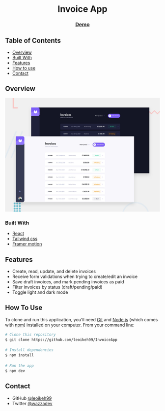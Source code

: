 <!-- Please update value in the {}  -->

<h1 align="center">Invoice App</h1>

<div align="center">
  <h3>
    <a href="https://agile-temple-46662.herokuapp.com/">
      Demo
    </a> 
  </h3>
</div>

<!-- TABLE OF CONTENTS -->

## Table of Contents

- [Overview](#overview)
- [Built With](#built-with)
- [Features](#features)
- [How to use](#how-to-use)
- [Contact](#contact)

<!-- OVERVIEW -->

## Overview

![screenshot](/img/preview.jpg)

### Built With

<!-- This section should list any major frameworks that you built your project using. Here are a few examples.-->

- [React](https://reactjs.org/)
- [Tailwind css](https://tailwindcss.com/)
- [Framer motion](https://www.framer.com/motion/)

## Features

- Create, read, update, and delete invoices
- Receive form validations when trying to create/edit an invoice
- Save draft invoices, and mark pending invoices as paid
- Filter invoices by status (draft/pending/paid)
- Toggle light and dark mode

## How To Use

To clone and run this application, you'll need [Git](https://git-scm.com) and [Node.js](https://nodejs.org/en/download/) (which comes with [npm](http://npmjs.com)) installed on your computer. From your command line:

```bash
# Clone this repository
$ git clone https://github.com/leoikeh99/InvoiceApp

# Install dependencies
$ npm install

# Run the app
$ npm dev
```

## Contact

- GitHub [@leoikeh99](https://github.com/leoikeh99/Shoppingify)
- Twitter [@wazzadev](https://twitter.com/wazza_dev)
